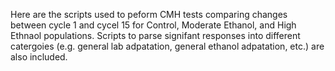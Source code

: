 
Here are the scripts used to peform CMH tests comparing changes between cycle 1 and cycel 15 for Control, Moderate Ethanol, and High Ethnaol populations. Scripts to parse signifant responses into different catergoies (e.g. general lab adpatation, general ethanol adpatation, etc.) are also included. 
